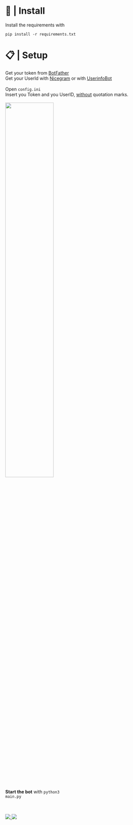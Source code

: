 
# 🔗 | Install

Install the requirements with

<code>pip install -r requirements.txt</code>

 
# 📋 | Setup

Get your token from <a href = "https://t.me/BotFather">BotFather</a><br>
Get your UserId with <a href = "https://my.nicegram.app/#/login">Nicegram</a> or with <a href = "https://t.me/userinfobot">UserinfoBot</a><br><br>
Open <code>config.ini</code><br>
Insert you Token and you UserID, <u>without</u> quotation marks.<br><br>
<img src="https://i.imgur.com/0kvNQrY.png" style = "width: 55%"><img><br><br>
<strong>Start the bot</strong> with <code>python3 main.py</code><br><br><br>


<p>
<a href="https://t.me/stehack" target="_blank"><img src="https://img.shields.io/badge/-telegram-62a8de?style=for-the-badge&logo=telegram&logoColor=white">
<a href="https://github.com/stehack27" target="_blank"><img src="https://img.shields.io/badge/-github-333?style=for-the-badge&logo=github&logoColor=white">
</p>
